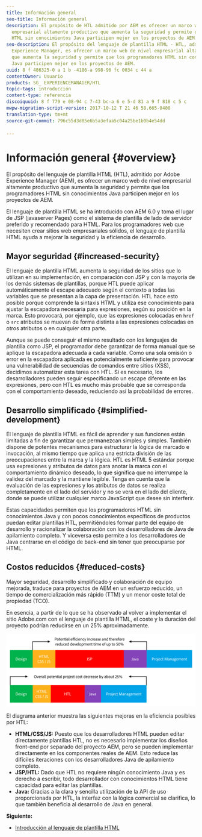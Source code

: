 ```yaml
---
title: Información general
seo-title: Información general
description: El propósito de HTL admitido por AEM es ofrecer un marco web de nivel
  empresarial altamente productivo que aumenta la seguridad y permite que los programadores
  HTML sin conocimientos Java participen mejor en los proyectos de AEM.
seo-description: El propósito del lenguaje de plantilla HTML - HTL, admitido por Adobe
  Experience Manager, es ofrecer un marco web de nivel empresarial altamente productivo
  que aumenta la seguridad y permite que los programadores HTML sin conocimientos
  Java participen mejor en los proyectos de AEM.
uuid: 8 f 486325-0 a 1 b -4186-a 998-96 fc 0034 c 44 a
contentOwner: Usuario
products: SG_ EXPERIENCEMANAGER/HTL
topic-tags: introducción
content-type: referencia
discoiquuid: 8 f 779 e 08-94 c 7-43 bc-a 6 e 5-d 81 a 9 f 818 c 5 c
mwpw-migration-script-version: 2017-10-12 T 21 46 58.665-0400
translation-type: tm+mt
source-git-commit: 796c55d3d85e6b5a3efaa5c04a25be1b0b4e54dd

---
```



# Información general {#overview}

El propósito del lenguaje de plantilla HTML (HTL), admitido por Adobe Experience Manager (AEM), es ofrecer un marco web de nivel empresarial altamente productivo que aumenta la seguridad y permite que los programadores HTML sin conocimientos Java participen mejor en los proyectos de AEM.

El lenguaje de plantilla HTML se ha introducido con AEM 6.0 y toma el lugar de JSP (javaserver Pages) como el sistema de plantilla de lado de servidor preferido y recomendado para HTML. Para los programadores web que necesiten crear sitios web empresariales sólidos, el lenguaje de plantilla HTML ayuda a mejorar la seguridad y la eficiencia de desarrollo.

## Mayor seguridad {#increased-security}

El lenguaje de plantilla HTML aumenta la seguridad de los sitios que lo utilizan en su implementación, en comparación con JSP y con la mayoría de los demás sistemas de plantillas, porque HTL puede aplicar automáticamente el escape adecuado según el contexto a todas las variables que se presentan a la capa de presentación. HTL hace esto posible porque comprende la sintaxis HTML y utiliza ese conocimiento para ajustar la escapadora necesaria para expresiones, según su posición en la marca. Esto provocará, por ejemplo, que las expresiones colocadas en `href` o `src` atributos se muevan de forma distinta a las expresiones colocadas en otros atributos o en cualquier otra parte.

Aunque se puede conseguir el mismo resultado con los lenguajes de plantilla como JSP, el programador debe garantizar de forma manual que se aplique la escapadora adecuada a cada variable. Como una sola omisión o error en la escapadora aplicada es potencialmente suficiente para provocar una vulnerabilidad de secuencias de comandos entre sitios (XSS), decidimos automatizar esta tarea con HTL. Si es necesario, los desarrolladores pueden seguir especificando un escape diferente en las expresiones, pero con HTL es mucho más probable que se corresponda con el comportamiento deseado, reduciendo así la probabilidad de errores.

## Desarrollo simplificado {#simplified-development}

El lenguaje de plantilla HTML es fácil de aprender y sus funciones están limitadas a fin de garantizar que permanezcan simples y simples. También dispone de potentes mecanismos para estructurar la lógica de marcado e invocación, al mismo tiempo que aplica una estricta división de las preocupaciones entre la marca y la lógica. HTL es HTML 5 estándar porque usa expresiones y atributos de datos para anotar la marca con el comportamiento dinámico deseado, lo que significa que no interrumpe la validez del marcado y la mantiene legible. Tenga en cuenta que la evaluación de las expresiones y los atributos de datos se realiza completamente en el lado del servidor y no se verá en el lado del cliente, donde se puede utilizar cualquier marco JavaScript que desee sin interferir.

Estas capacidades permiten que los programadores HTML sin conocimientos Java y con pocos conocimientos específicos de productos puedan editar plantillas HTL, permitiéndoles formar parte del equipo de desarrollo y racionalizar la colaboración con los desarrolladores de Java de apilamiento completo. Y viceversa esto permite a los desarrolladores de Java centrarse en el código de back-end sin tener que preocuparse por HTML.

## Costos reducidos {#reduced-costs}

Mayor seguridad, desarrollo simplificado y colaboración de equipo mejorada, traduce para proyectos de AEM en un esfuerzo reducido, un tiempo de comercialización más rápido (TTM) y un menor coste total de propiedad (TCO).

En esencia, a partir de lo que se ha observado al volver a implementar el sitio Adobe.com con el lenguaje de plantilla HTML, el coste y la duración del proyecto podrían reducirse en un 25% aproximadamente.

![](assets/chlimage_1.png)

El diagrama anterior muestra las siguientes mejoras en la eficiencia posibles por HTL:

* **HTML/CSS/JS:** Puesto que los desarrolladores HTML pueden editar directamente plantillas HTL, no es necesario implementar los diseños front-end por separado del proyecto AEM, pero se pueden implementar directamente en los componentes reales de AEM. Esto reduce las difíciles iteraciones con los desarrolladores Java de apilamiento completo.
* **JSP/HTL:** Dado que HTL no requiere ningún conocimiento Java y es derecho a escribir, todo desarrollador con conocimientos HTML tiene capacidad para editar las plantillas.
* **Java:** Gracias a la clara y sencilla utilización de la API de uso proporcionada por HTL, la interfaz con la lógica comercial se clarifica, lo que también beneficia al desarrollo de Java en general.

**Siguiente:**

* [Introducción al lenguaje de plantilla HTML](getting-started.md)

